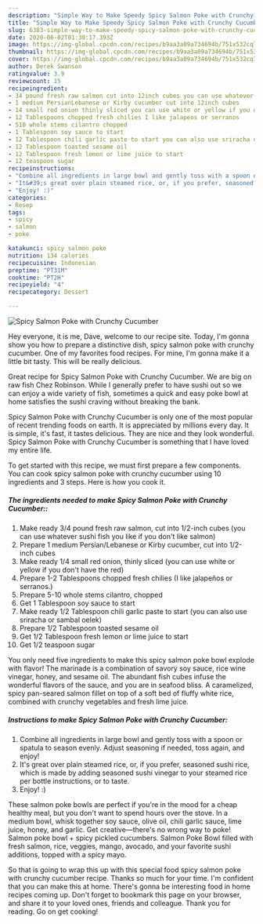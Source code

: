 ```yaml
---
description: "Simple Way to Make Speedy Spicy Salmon Poke with Crunchy Cucumber"
title: "Simple Way to Make Speedy Spicy Salmon Poke with Crunchy Cucumber"
slug: 6383-simple-way-to-make-speedy-spicy-salmon-poke-with-crunchy-cucumber
date: 2020-06-02T01:30:17.393Z
image: https://img-global.cpcdn.com/recipes/b9aa3a09a734694b/751x532cq70/spicy-salmon-poke-with-crunchy-cucumber-recipe-main-photo.jpg
thumbnail: https://img-global.cpcdn.com/recipes/b9aa3a09a734694b/751x532cq70/spicy-salmon-poke-with-crunchy-cucumber-recipe-main-photo.jpg
cover: https://img-global.cpcdn.com/recipes/b9aa3a09a734694b/751x532cq70/spicy-salmon-poke-with-crunchy-cucumber-recipe-main-photo.jpg
author: Derek Swanson
ratingvalue: 3.9
reviewcount: 15
recipeingredient:
- 34 pound fresh raw salmon cut into 12inch cubes you can use whatever sushi fish you like if you dont like salmon
- 1 medium PersianLebanese or Kirby cucumber cut into 12inch cubes
- 14 small red onion thinly sliced you can use white or yellow if you dont have the red
- 12 Tablespoons chopped fresh chilies I like jalapeos or serranos
- 510 whole stems cilantro chopped
- 1 Tablespoon soy sauce to start
- 12 Tablespoon chili garlic paste to start you can also use sriracha or sambal oelek
- 12 Tablespoon toasted sesame oil
- 12 Tablespoon fresh lemon or lime juice to start
- 12 teaspoon sugar
recipeinstructions:
- "Combine all ingredients in large bowl and gently toss with a spoon or spatula to season evenly. Adjust seasoning if needed, toss again, and enjoy!"
- "It&#39;s great over plain steamed rice, or, if you prefer, seasoned sushi rice, which is made by adding seasoned sushi vinegar to your steamed rice per bottle instructions, or to taste."
- "Enjoy! :)"
categories:
- Resep
tags:
- spicy
- salmon
- poke

katakunci: spicy salmon poke
nutrition: 134 calories
recipecuisine: Indonesian
preptime: "PT31M"
cooktime: "PT2H"
recipeyield: "4"
recipecategory: Dessert

---
```



![Spicy Salmon Poke with Crunchy Cucumber](https://img-global.cpcdn.com/recipes/b9aa3a09a734694b/751x532cq70/spicy-salmon-poke-with-crunchy-cucumber-recipe-main-photo.jpg)

Hey everyone, it is me, Dave, welcome to our recipe site. Today, I'm gonna show you how to prepare a distinctive dish, spicy salmon poke with crunchy cucumber. One of my favorites food recipes. For mine, I'm gonna make it a little bit tasty. This will be really delicious.

Great recipe for Spicy Salmon Poke with Crunchy Cucumber. We are big on raw fish Chez Robinson. While I generally prefer to have sushi out so we can enjoy a wide variety of fish, sometimes a quick and easy poke bowl at home satisfies the sushi craving without breaking the bank.

Spicy Salmon Poke with Crunchy Cucumber is only one of the most popular of recent trending foods on earth. It is appreciated by millions every day. It is simple, it's fast, it tastes delicious. They are nice and they look wonderful. Spicy Salmon Poke with Crunchy Cucumber is something that I have loved my entire life.


To get started with this recipe, we must first prepare a few components. You can cook spicy salmon poke with crunchy cucumber using 10 ingredients and 3 steps. Here is how you cook it.

##### The ingredients needed to make Spicy Salmon Poke with Crunchy Cucumber::

1. Make ready 3/4 pound fresh raw salmon, cut into 1/2-inch cubes (you can use whatever sushi fish you like if you don&#39;t like salmon)
1. Prepare 1 medium Persian/Lebanese or Kirby cucumber, cut into 1/2-inch cubes
1. Make ready 1/4 small red onion, thinly sliced (you can use white or yellow if you don&#39;t have the red)
1. Prepare 1-2 Tablespoons chopped fresh chilies (I like jalapeños or serranos.)
1. Prepare 5-10 whole stems cilantro, chopped
1. Get 1 Tablespoon soy sauce to start
1. Make ready 1/2 Tablespoon chili garlic paste to start (you can also use sriracha or sambal oelek)
1. Prepare 1/2 Tablespoon toasted sesame oil
1. Get 1/2 Tablespoon fresh lemon or lime juice to start
1. Get 1/2 teaspoon sugar


You only need five ingredients to make this spicy salmon poke bowl explode with flavor! The marinade is a combination of savory soy sauce, rice wine vinegar, honey, and sesame oil. The abundant fish cubes infuse the wonderful flavors of the sauce, and you are in seafood bliss. A caramelized, spicy pan-seared salmon fillet on top of a soft bed of fluffy white rice, combined with crunchy vegetables and fresh lime juice. 

##### Instructions to make Spicy Salmon Poke with Crunchy Cucumber:

1. Combine all ingredients in large bowl and gently toss with a spoon or spatula to season evenly. Adjust seasoning if needed, toss again, and enjoy!
1. It&#39;s great over plain steamed rice, or, if you prefer, seasoned sushi rice, which is made by adding seasoned sushi vinegar to your steamed rice per bottle instructions, or to taste.
1. Enjoy! :)


These salmon poke bowls are perfect if you&#39;re in the mood for a cheap healthy meal, but you don&#39;t want to spend hours over the stove. In a medium bowl, whisk together soy sauce, olive oil, chili garlic sauce, lime juice, honey, and garlic. Get creative—there&#39;s no wrong way to poke! Salmon poke bowl + spicy pickled cucumbers. Salmon Poke Bowl filled with fresh salmon, rice, veggies, mango, avocado, and your favorite sushi additions, topped with a spicy mayo. 

So that is going to wrap this up with this special food spicy salmon poke with crunchy cucumber recipe. Thanks so much for your time. I'm confident that you can make this at home. There's gonna be interesting food in home recipes coming up. Don't forget to bookmark this page on your browser, and share it to your loved ones, friends and colleague. Thank you for reading. Go on get cooking!
